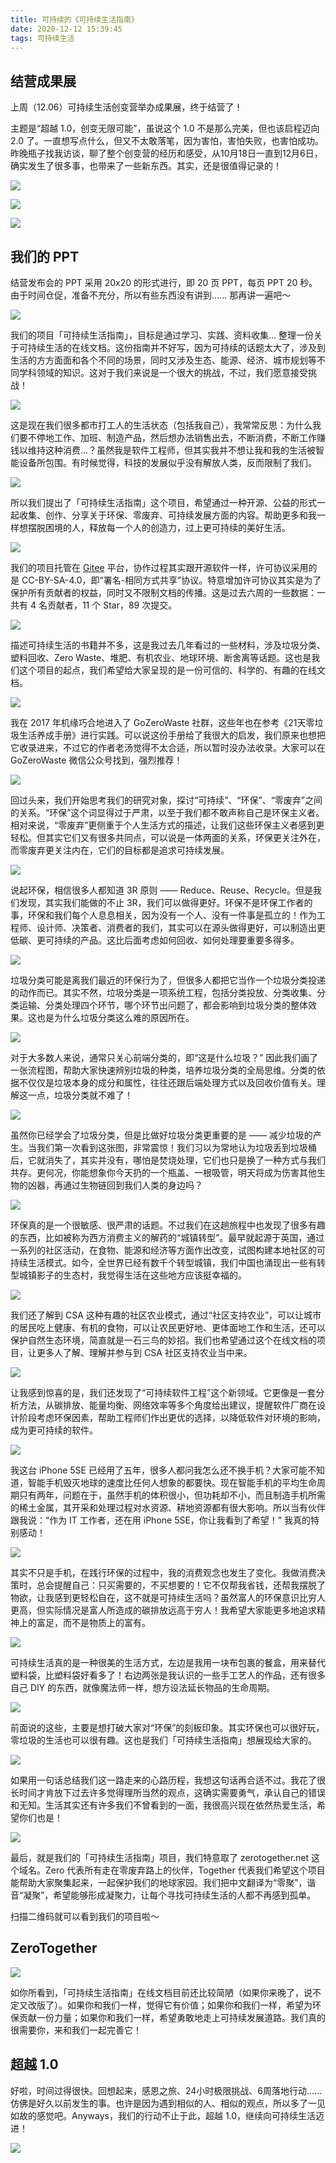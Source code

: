 ```yaml
---
title: 可持续的《可持续生活指南》
date: 2020-12-12 15:39:45
tags: 可持续生活
---
```


## 结营成果展

上周（12.06）可持续生活创变营举办成果展，终于结营了！

主题是“超越 1.0，创变无限可能”，虽说这个 1.0 不是那么完美，但也该启程迈向 2.0 了。一直想写点什么，但又不太敢落笔，因为害怕，害怕失败，也害怕成功。昨晚瓶子找我访谈，聊了整个创变营的经历和感受，从10月18日一直到12月6日，确实发生了很多事，也带来了一些新东西。其实，还是很值得记录的！

![](000.jpg)

![](002.jpg)

![](002-1.jpg)


## 我们的 PPT

结营发布会的 PPT 采用 20x20 的形式进行，即 20 页 PPT，每页 PPT 20 秒。由于时间仓促，准备不充分，所以有些东西没有讲到...... 那再讲一遍吧～

![](page_01.png)

我们的项目「可持续生活指南」，目标是通过学习、实践、资料收集... 整理一份关于可持续生活的在线文档。这份指南并不好写，因为可持续的话题太大了，涉及到生活的方方面面和各个不同的场景，同时又涉及生态、能源、经济、城市规划等不同学科领域的知识。这对于我们来说是一个很大的挑战，不过，我们愿意接受挑战！

![](page_02.png)

这是现在我们很多都市打工人的生活状态（包括我自己），我常常反思：为什么我们要不停地工作、加班、制造产品，然后想办法销售出去，不断消费，不断工作赚钱以维持这种消费...？虽然我是软件工程师，但其实我并不想让我和我的生活被智能设备所包围。有时候觉得，科技的发展似乎没有解放人类，反而限制了我们。

![](page_03.png)

所以我们提出了「可持续生活指南」这个项目，希望通过一种开源、公益的形式一起收集、创作、分享关于环保、零废弃、可持续发展方面的内容。帮助更多和我一样想摆脱困境的人，释放每一个人的创造力，过上更可持续的美好生活。

![](page_04.png)

我们的项目托管在 [Gitee](https://gitee.com/luhuadong/green-guide) 平台，协作过程其实跟开源软件一样，许可协议采用的是 CC-BY-SA-4.0，即“署名-相同方式共享”协议。特意增加许可协议其实是为了保护所有贡献者的权益，同时又不限制文档的传播。这是过去六周的一些数据：一共有 4 名贡献者，11 个 Star，89 次提交。

![](page_05.png)

描述可持续生活的书籍并不多，这是我过去几年看过的一些材料，涉及垃圾分类、塑料回收、Zero Waste、堆肥、有机农业、地球环境、断舍离等话题。这也是我们这个项目的起点，我们希望给大家呈现的是一份可信的、科学的、有趣的在线文档。

![](page_06.png)

我在 2017 年机缘巧合地进入了 GoZeroWaste 社群，这些年也在参考《21天零垃圾生活养成手册》进行实践。可以说这份手册给了我很大的启发，我们原来也想把它收录进来，不过它的作者老汤觉得不太合适，所以暂时没办法收录。大家可以在 GoZeroWaste 微信公众号找到，强烈推荐！

![](page_07.png)

回过头来，我们开始思考我们的研究对象，探讨“可持续”、“环保”、“零废弃”之间的关系。“环保”这个词显得过于严肃，以至于我们都不敢声称自己是环保主义者。相对来说，“零废弃”更侧重于个人生活方式的描述，让我们这些环保主义者感到更轻松。但其实它们又有很多共同点，可以说是一体两面的关系，环保更关注外在，而零废弃更关注内在，它们的目标都是追求可持续发展。

![](page_08.png)

说起环保，相信很多人都知道 3R 原则 —— Reduce、Reuse、Recycle。但是我们发现，其实我们能做的不止 3R，我们可以做得更好。环保不是环保工作者的事，环保和我们每个人息息相关，因为没有一个人、没有一件事是孤立的！作为工程师、设计师、决策者、消费者的我们，其实可以在源头做得更好，可以制造出更低碳、更可持续的产品。这比后面考虑如何回收、如何处理要重要多得多。

![](page_09.png)

垃圾分类可能是离我们最近的环保行为了，但很多人都把它当作一个垃圾分类投递的动作而已。其实不然，垃圾分类是一项系统工程，包括分类投放、分类收集、分类运输、分类处理四个环节，哪个环节出问题了，都会影响到垃圾分类的整体效果。这也是为什么垃圾分类这么难的原因所在。

![](page_10.png)

对于大多数人来说，通常只关心前端分类的，即“这是什么垃圾？” 因此我们画了一张流程图，帮助大家快速辨别垃圾的种类，培养垃圾分类的全局思维。分类的依据不仅仅是垃圾本身的成分和属性，往往还跟后端处理方式以及回收价值有关。理解这一点，垃圾分类就不难了！

![](page_11.png)

虽然你已经学会了垃圾分类，但是比做好垃圾分类更重要的是 —— 减少垃圾的产生。当我们第一次看到这张图，非常震惊！我们习以为常地认为垃圾丢到垃圾桶后，它就消失了，其实并没有，哪怕是焚烧处理，它们也只是换了一种方式与我们共存。更何况，你能想象你今天扔的一个瓶盖、一根吸管，明天将成为伤害其他生物的凶器，再通过生物链回到我们人类的身边吗？

![](page_12.png)

环保真的是一个很敏感、很严肃的话题。不过我们在这趟旅程中也发现了很多有趣的东西，比如被称为西方消费主义的解药的“城镇转型”。最早就起源于英国，通过一系列的社区活动，在食物、能源和经济等方面作出改变，试图构建本地社区的可持续生活模式。如今，全世界已经有数千个转型城镇，我们中国也涌现出一些有转型城镇影子的生态村，我觉得生活在这些地方应该挺幸福的。

![](page_13.png)

我们还了解到 CSA 这种有趣的社区农业模式，通过“社区支持农业”，可以让城市的居民吃上健康、有机的食物，可以让农民更好地、更体面地工作和生活，还可以保护自然生态环境，简直就是一石三鸟的妙招。我们也希望通过这个在线文档的项目，让更多人了解、理解并参与到 CSA 社区支持农业当中来。

![](page_14.png)

让我感到惊喜的是，我们还发现了“可持续软件工程”这个新领域。它更像是一套分析方法，从碳排放、能量均衡、网络效率等多个角度给出建议，提醒软件厂商在设计阶段考虑环保因素，帮助工程师们作出更优的选择，以降低软件对环境的影响，成为更可持续的软件。

![](page_15.png)

我这台 iPhone 5SE 已经用了五年，很多人都问我怎么还不换手机？大家可能不知道，智能手机毁灭地球的速度比任何人想象的都要快。现在智能手机的平均生命周期只有两年，问题在于，虽然手机的体积很小，但功耗却不小，而且制造手机所需的稀土金属，其开采和处理过程对水资源、耕地资源都有很大影响。所以当有伙伴跟我说：“作为 IT 工作者，还在用 iPhone 5SE，你让我看到了希望！” 我真的特别感动！

![](page_16.png)

其实不只是手机，在践行环保的过程中，我的消费观念也发生了变化。我做消费决策时，总会提醒自己：只买需要的，不买想要的！它不仅帮我省钱，还帮我摆脱了物欲，让我感到更轻松自在，这不就是可持续生活吗？虽然富人的环保意识比穷人更高，但实际情况是富人所造成的碳排放远高于穷人！我希望大家能更多地追求精神上的富足，而不是物质上的富有。

![](page_17.png)

可持续生活真的是一种很美的生活方式，左边是我用一块布包裹的餐盒，用来替代塑料袋，比塑料袋好看多了！右边两张是我认识的一些手工艺人的作品，还有很多自己 DIY 的东西，就像魔法师一样，想方设法延长物品的生命周期。

![](page_18.png)

前面说的这些，主要是想打破大家对“环保”的刻板印象。其实环保也可以很好玩，零垃圾的生活也可以很有趣。这也是我们「可持续生活指南」想展现给大家的。

![](page_19.png)

如果用一句话总结我们这一路走来的心路历程，我想这句话再合适不过。我花了很长时间才肯放下过去许多觉得理所当然的观点，这确实需要勇气，承认自己的错误和无知。生活其实还有许多我们不曾看到的一面，我很高兴现在依然热爱生活，希望你们也是！

![](page_20.png)

最后，就是我们的「可持续生活指南」项目，我们特意取了 zerotogether.net 这个域名。Zero 代表所有走在零废弃路上的伙伴，Together 代表我们希望这个项目能帮助大家聚集起来，一起保护我们的地球家园。我们把中文翻译为“零聚”，谐音“凝聚”，希望能够形成凝聚力，让每个寻找可持续生活的人都不再感到孤单。

扫描二维码就可以看到我们的项目啦～


## ZeroTogether

![](zerotogether.net_version1.0_screenshot.png)


如你所看到，「可持续生活指南」在线文档目前还比较简陋（如果你来晚了，说不定又改版了）。如果你和我们一样，觉得它有价值；如果你和我们一样，希望为环保贡献一份力量；如果你和我们一样，希望勇敢地走上可持续发展道路。我们真的很需要你，来和我们一起完善它！


## 超越 1.0

好啦，时间过得很快。回想起来，感恩之旅、24小时极限挑战、6周落地行动...... 仿佛是好久以前发生的事。也许是因为遇到相似的人、相似的观点，所以多了一见如故的感觉吧。Anyways，我们的行动不止于此，超越 1.0，继续向可持续生活迈进！

![](004.jpg)


